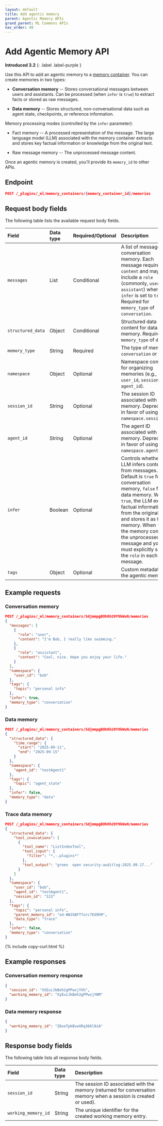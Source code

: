 ```yaml
---
layout: default
title: Add agentic memory
parent: Agentic Memory APIs
grand_parent: ML Commons APIs
nav_order: 40
---
```


# Add Agentic Memory API
**Introduced 3.2**
{: .label .label-purple }


Use this API to add an agentic memory to a [memory container]({{site.url}}{{site.baseurl}}/ml-commons-plugin/api/agentic-memory-apis/create-memory-container). You can create memories in two types:

- **Conversation memory** -- Stores conversational messages between users and assistants. Can be processed (when `infer` is `true`) to extract facts or stored as raw messages.

- **Data memory** -- Stores structured, non-conversational data such as agent state, checkpoints, or reference information.

Memory processing modes (controlled by the `infer` parameter):

- Fact memory -- A processed representation of the message. The large language model (LLM) associated with the memory container extracts and stores key factual information or knowledge from the original text.

- Raw message memory -- The unprocessed message content.

Once an agentic memory is created, you'll provide its `memory_id` to other APIs.

## Endpoint

```json
POST /_plugins/_ml/memory_containers/{memory_container_id}/memories
```

## Request body fields

The following table lists the available request body fields.

Field | Data type | Required/Optional | Description
:--- | :--- | :--- | :---
`messages` | List | Conditional | A list of messages for conversation memory. Each message requires `content` and may include a `role` (commonly, `user` or `assistant`) when `infer` is set to `true`. Required for `memory_type` of `conversation`.
`structured_data` | Object | Conditional | Structured data content for data memory. Required for `memory_type` of `data`.
`memory_type` | String | Required | The type of memory: `conversation` or `data`.
`namespace` | Object | Optional | Namespace context for organizing memories (e.g., `user_id`, `session_id`, `agent_id`).
`session_id` | String | Optional | The session ID associated with the memory. Deprecated in favor of using `namespace.session_id`.
`agent_id` | String | Optional | The agent ID associated with the memory. Deprecated in favor of using `namespace.agent_id`.
`infer` | Boolean | Optional | Controls whether the LLM infers context from messages. Default is `true` for conversation memory, `false` for data memory. When `true`, the LLM extracts factual information from the original text and stores it as the memory. When `false`, the memory contains the unprocessed message and you must explicitly specify the `role` in each message. 
`tags` | Object | Optional | Custom metadata for the agentic memory.

## Example requests

### Conversation memory

```json
POST /_plugins/_ml/memory_containers/SdjmmpgBOh0h20Y9kWuN/memories
{
  "messages": [
    {
      "role": "user",
      "content": "I'm Bob, I really like swimming."
    },
    {
      "role": "assistant",
      "content": "Cool, nice. Hope you enjoy your life."
    }
  ],
  "namespace": {
    "user_id": "bob"
  },
  "tags": {
    "topic": "personal info"
  },
  "infer": true,
  "memory_type": "conversation"
}
```

### Data memory

```json
POST /_plugins/_ml/memory_containers/SdjmmpgBOh0h20Y9kWuN/memories
{
  "structured_data": {
    "time_range": {
      "start": "2025-09-11",
      "end": "2025-09-15"
    }
  },
  "namespace": {
    "agent_id": "testAgent1"
  },
  "tags": {
    "topic": "agent_state"
  },
  "infer": false,
  "memory_type": "data"
}
```

### Trace data memory

```json
POST /_plugins/_ml/memory_containers/SdjmmpgBOh0h20Y9kWuN/memories
{
  "structured_data": {
    "tool_invocations": [
      {
        "tool_name": "ListIndexTool",
        "tool_input": {
          "filter": "*,-.plugins*"
        },
        "tool_output": "green  open security-auditlog-2025.09.17..."
      }
    ]
  },
  "namespace": {
    "user_id": "bob",
    "agent_id": "testAgent1",
    "session_id": "123"
  },
  "tags": {
    "topic": "personal info",
    "parent_memory_id": "o4-WWJkBFT7urc7Ed9hM",
    "data_type": "trace"
  },
  "infer": false,
  "memory_type": "conversation"
}
```
{% include copy-curl.html %}

## Example responses

### Conversation memory response

```json
{
  "session_id": "XSEuiJkBeh2gPPwzjYVh",
  "working_memory_id": "XyEuiJkBeh2gPPwzjYWM"
}
```

### Data memory response

```json
{
  "working_memory_id": "Z8xeTpkBvwXRq366l0iA"
}
```

## Response body fields

The following table lists all response body fields.

| Field           | Data type | Description                                                                                       |
| :-------------- | :-------- | :------------------------------------------------------------------------------------------------ |
| `session_id`    | String    | The session ID associated with the memory (returned for conversation memory when a session is created or used). |
| `working_memory_id` | String | The unique identifier for the created working memory entry. |
